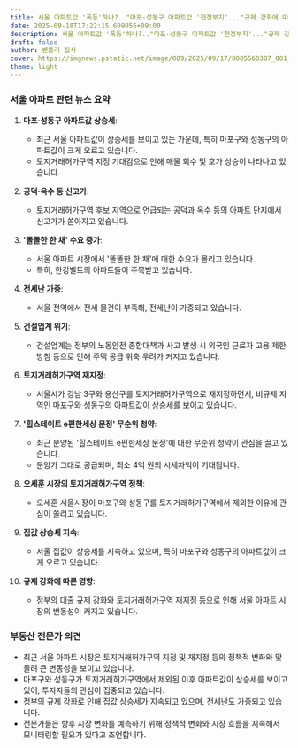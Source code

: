 ```yaml
---
title: 서울 아파트값 '폭등'하나?.."마포·성동구 아파트값 '천정부지'..."규제 강화에 따른 집값 상승세 지속될까?"
date: 2025-09-18T17:22:15.609056+09:00
description: 서울 아파트값 '폭등'하나?.."마포·성동구 아파트값 '천정부지'..."규제 강화에 따른 집값 상승세 지속될까?"
draft: false
author: 벤틀리 집사
cover: https://imgnews.pstatic.net/image/009/2025/09/17/0005560387_001_20250917184612537.jpg
theme: light
---
```


### 서울 아파트 관련 뉴스 요약

1. **마포·성동구 아파트값 상승세**: 
   - 최근 서울 아파트값이 상승세를 보이고 있는 가운데, 특히 마포구와 성동구의 아파트값이 크게 오르고 있습니다. 
   - 토지거래허가구역 지정 기대감으로 인해 매물 회수 및 호가 상승이 나타나고 있습니다.

2. **공덕·옥수 등 신고가**: 
   - 토지거래허가구역 후보 지역으로 언급되는 공덕과 옥수 등의 아파트 단지에서 신고가가 쏟아지고 있습니다.

3. **'똘똘한 한 채' 수요 증가**: 
   - 서울 아파트 시장에서 '똘똘한 한 채'에 대한 수요가 몰리고 있습니다. 
   - 특히, 한강벨트의 아파트들이 주목받고 있습니다.

4. **전세난 가중**: 
   - 서울 전역에서 전세 물건이 부족해, 전세난이 가중되고 있습니다.

5. **건설업계 위기**: 
   - 건설업계는 정부의 노동안전 종합대책과 사고 발생 시 외국인 근로자 고용 제한 방침 등으로 인해 주택 공급 위축 우려가 커지고 있습니다.

6. **토지거래허가구역 재지정**: 
   - 서울시가 강남 3구와 용산구를 토지거래허가구역으로 재지정하면서, 비규제 지역인 마포구와 성동구의 아파트값이 상승세를 보이고 있습니다.

7. **'힐스테이트 e편한세상 문정' 무순위 청약**: 
   - 최근 분양된 '힐스테이트 e편한세상 문정'에 대한 무순위 청약이 관심을 끌고 있습니다. 
   - 분양가 그대로 공급되며, 최소 4억 원의 시세차익이 기대됩니다.

8. **오세훈 시장의 토지거래허가구역 정책**: 
   - 오세훈 서울시장이 마포구와 성동구를 토지거래허가구역에서 제외한 이유에 관심이 쏠리고 있습니다.

9. **집값 상승세 지속**: 
   - 서울 집값이 상승세를 지속하고 있으며, 특히 마포구와 성동구의 아파트값이 크게 오르고 있습니다.

10. **규제 강화에 따른 영향**: 
    - 정부의 대출 규제 강화와 토지거래허가구역 재지정 등으로 인해 서울 아파트 시장의 변동성이 커지고 있습니다.

### 부동산 전문가 의견

- 최근 서울 아파트 시장은 토지거래허가구역 지정 및 재지정 등의 정책적 변화와 맞물려 큰 변동성을 보이고 있습니다.
- 마포구와 성동구가 토지거래허가구역에서 제외된 이후 아파트값이 상승세를 보이고 있어, 투자자들의 관심이 집중되고 있습니다.
- 정부의 규제 강화로 인해 집값 상승세가 지속되고 있으며, 전세난도 가중되고 있습니다. 
- 전문가들은 향후 시장 변화를 예측하기 위해 정책적 변화와 시장 흐름을 지속해서 모니터링할 필요가 있다고 조언합니다.